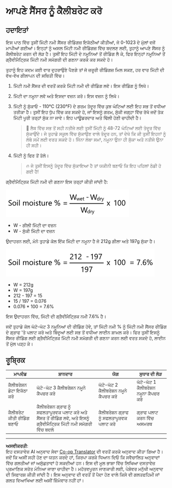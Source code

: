 <!--
CO_OP_TRANSLATOR_METADATA:
{
  "original_hash": "506d21b544d5de47406c89ad496a21cd",
  "translation_date": "2025-08-27T11:49:08+00:00",
  "source_file": "2-farm/lessons/2-detect-soil-moisture/assignment.md",
  "language_code": "pa"
}
-->
# ਆਪਣੇ ਸੈਂਸਰ ਨੂੰ ਕੈਲੀਬਰੇਟ ਕਰੋ

## ਹਦਾਇਤਾਂ

ਇਸ ਪਾਠ ਵਿੱਚ ਤੁਸੀਂ ਮਿੱਟੀ ਨਮੀ ਸੈਂਸਰ ਰੀਡਿੰਗਜ਼ ਇਕੱਠੀਆਂ ਕੀਤੀਆਂ, ਜੋ 0-1023 ਦੇ ਮੁੱਲਾਂ ਵਜੋਂ ਮਾਪੀਆਂ ਗਈਆਂ। ਇਨ੍ਹਾਂ ਨੂੰ ਅਸਲ ਮਿੱਟੀ ਨਮੀ ਰੀਡਿੰਗਜ਼ ਵਿੱਚ ਬਦਲਣ ਲਈ, ਤੁਹਾਨੂੰ ਆਪਣੇ ਸੈਂਸਰ ਨੂੰ ਕੈਲੀਬਰੇਟ ਕਰਨ ਦੀ ਲੋੜ ਹੈ। ਤੁਸੀਂ ਇਹ ਮਿੱਟੀ ਦੇ ਨਮੂਨਿਆਂ ਤੋਂ ਰੀਡਿੰਗ ਲੈ ਕੇ, ਫਿਰ ਇਨ੍ਹਾਂ ਨਮੂਨਿਆਂ ਤੋਂ ਗ੍ਰੈਵੀਮੈਟ੍ਰਿਕ ਮਿੱਟੀ ਨਮੀ ਸਮੱਗਰੀ ਦੀ ਗਣਨਾ ਕਰਕੇ ਕਰ ਸਕਦੇ ਹੋ।

ਤੁਹਾਨੂੰ ਇਹ ਕਦਮ ਕਈ ਵਾਰ ਦੁਹਰਾਉਣੇ ਪੈਣਗੇ ਤਾਂ ਜੋ ਜ਼ਰੂਰੀ ਰੀਡਿੰਗਜ਼ ਮਿਲ ਸਕਣ, ਹਰ ਵਾਰ ਮਿੱਟੀ ਦੀ ਵੱਖ-ਵੱਖ ਗੀਲਾਪਨ ਦੀ ਸਥਿਤੀ ਵਿੱਚ।

1. ਮਿੱਟੀ ਨਮੀ ਸੈਂਸਰ ਦੀ ਵਰਤੋਂ ਕਰਕੇ ਮਿੱਟੀ ਨਮੀ ਦੀ ਰੀਡਿੰਗ ਲਵੋ। ਇਸ ਰੀਡਿੰਗ ਨੂੰ ਲਿਖੋ।

1. ਮਿੱਟੀ ਦਾ ਨਮੂਨਾ ਲਵੋ ਅਤੇ ਇਸਦਾ ਵਜ਼ਨ ਕਰੋ। ਇਸ ਵਜ਼ਨ ਨੂੰ ਲਿਖੋ।

1. ਮਿੱਟੀ ਨੂੰ ਸੁੱਕਾਓ - 110°C (230°F) ਦੇ ਗਰਮ ਤੰਦੂਰ ਵਿੱਚ ਕੁਝ ਘੰਟਿਆਂ ਲਈ ਇਹ ਸਭ ਤੋਂ ਵਧੀਆ ਤਰੀਕਾ ਹੈ। ਤੁਸੀਂ ਇਹ ਧੁੱਪ ਵਿੱਚ ਕਰ ਸਕਦੇ ਹੋ, ਜਾਂ ਇਸਨੂੰ ਗਰਮ, ਸੁੱਕੀ ਜਗ੍ਹਾ ਵਿੱਚ ਰੱਖੋ ਜਦੋਂ ਤੱਕ ਮਿੱਟੀ ਪੂਰੀ ਤਰ੍ਹਾਂ ਸੁੱਕ ਨਾ ਜਾਵੇ। ਇਹ ਪਾਊਡਰਦਾਰ ਅਤੇ ਢਿੱਲੀ ਹੋਣੀ ਚਾਹੀਦੀ ਹੈ।

    > 💁 ਲੈਬ ਵਿੱਚ ਸਭ ਤੋਂ ਸਹੀ ਨਤੀਜੇ ਲਈ ਤੁਸੀਂ ਮਿੱਟੀ ਨੂੰ 48-72 ਘੰਟਿਆਂ ਲਈ ਤੰਦੂਰ ਵਿੱਚ ਸੁੱਕਾਉਂਦੇ। ਜੇ ਤੁਹਾਡੇ ਸਕੂਲ ਵਿੱਚ ਸੁੱਕਾਉਣ ਵਾਲੇ ਤੰਦੂਰ ਹਨ, ਤਾਂ ਦੇਖੋ ਕਿ ਕੀ ਤੁਸੀਂ ਇਹਨਾਂ ਨੂੰ ਲੰਬੇ ਸਮੇਂ ਲਈ ਵਰਤ ਸਕਦੇ ਹੋ। ਜਿੰਨਾ ਲੰਬਾ ਸਮਾਂ, ਨਮੂਨਾ ਉਨਾ ਹੀ ਸੁੱਕਾ ਅਤੇ ਨਤੀਜੇ ਉਨਾ ਹੀ ਸਹੀ।

1. ਮਿੱਟੀ ਨੂੰ ਫਿਰ ਤੋਂ ਤੋਲੋ।

    > 🔥 ਜੇ ਤੁਸੀਂ ਇਸਨੂੰ ਤੰਦੂਰ ਵਿੱਚ ਸੁੱਕਾਇਆ ਹੈ ਤਾਂ ਯਕੀਨੀ ਬਣਾਓ ਕਿ ਇਹ ਪਹਿਲਾਂ ਠੰਡੀ ਹੋ ਗਈ ਹੈ!

ਗ੍ਰੈਵੀਮੈਟ੍ਰਿਕ ਮਿੱਟੀ ਨਮੀ ਦੀ ਗਣਨਾ ਇਸ ਤਰ੍ਹਾਂ ਕੀਤੀ ਜਾਂਦੀ ਹੈ:

![soil moisture % is weight wet minus weight dry, divided by weight dry, times 100](../../../../../translated_images/gsm-calculation.6da38c6201eec14e7573bb2647aa18892883193553d23c9d77e5dc681522dfb2.pa.png)

* W - ਗੀਲੀ ਮਿੱਟੀ ਦਾ ਵਜ਼ਨ  
* W - ਸੁੱਕੀ ਮਿੱਟੀ ਦਾ ਵਜ਼ਨ  

ਉਦਾਹਰਨ ਲਈ, ਮੰਨੋ ਤੁਹਾਡੇ ਕੋਲ ਇੱਕ ਮਿੱਟੀ ਦਾ ਨਮੂਨਾ ਹੈ ਜੋ 212g ਗੀਲਾ ਅਤੇ 197g ਸੁੱਕਾ ਹੈ।

![The calculation filled in](../../../../../translated_images/gsm-calculation-example.99f9803b4f29e97668e7c15412136c0c399ab12dbba0b89596fdae9d8aedb6fb.pa.png)

* W = 212g  
* W = 197g  
* 212 - 197 = 15  
* 15 / 197 = 0.076  
* 0.076 * 100 = 7.6%  

ਇਸ ਉਦਾਹਰਨ ਵਿੱਚ, ਮਿੱਟੀ ਦੀ ਗ੍ਰੈਵੀਮੈਟ੍ਰਿਕ ਨਮੀ 7.6% ਹੈ।

ਜਦੋਂ ਤੁਹਾਡੇ ਕੋਲ ਘੱਟੋ-ਘੱਟ 3 ਨਮੂਨਿਆਂ ਦੀ ਰੀਡਿੰਗ ਹੋਵੇ, ਤਾਂ ਮਿੱਟੀ ਨਮੀ % ਨੂੰ ਮਿੱਟੀ ਨਮੀ ਸੈਂਸਰ ਰੀਡਿੰਗ ਦੇ ਗ੍ਰਾਫ 'ਤੇ ਪਲਾਟ ਕਰੋ ਅਤੇ ਬਿੰਦੂਆਂ ਲਈ ਸਭ ਤੋਂ ਵਧੀਆ ਲਾਈਨ ਸ਼ਾਮਲ ਕਰੋ। ਫਿਰ ਤੁਸੀਂ ਇਸਨੂੰ ਸੈਂਸਰ ਰੀਡਿੰਗ ਲਈ ਗ੍ਰੈਵੀਮੈਟ੍ਰਿਕ ਮਿੱਟੀ ਨਮੀ ਸਮੱਗਰੀ ਦੀ ਗਣਨਾ ਕਰਨ ਲਈ ਵਰਤ ਸਕਦੇ ਹੋ, ਲਾਈਨ ਤੋਂ ਮੁੱਲ ਪੜ੍ਹ ਕੇ।

## ਰੂਬ੍ਰਿਕ

| ਮਾਪਦੰਡ | ਸ਼ਾਨਦਾਰ | ਯੋਗ | ਸੁਧਾਰ ਦੀ ਲੋੜ |
| -------- | --------- | -------- | ----------------- |
| ਕੈਲੀਬਰੇਸ਼ਨ ਡੇਟਾ ਇਕੱਠਾ ਕਰੋ | ਘੱਟੋ-ਘੱਟ 3 ਕੈਲੀਬਰੇਸ਼ਨ ਨਮੂਨੇ ਕੈਪਚਰ ਕਰੋ | ਘੱਟੋ-ਘੱਟ 2 ਕੈਲੀਬਰੇਸ਼ਨ ਨਮੂਨੇ ਕੈਪਚਰ ਕਰੋ | ਘੱਟੋ-ਘੱਟ 1 ਕੈਲੀਬਰੇਸ਼ਨ ਨਮੂਨਾ ਕੈਪਚਰ ਕਰੋ |
| ਕੈਲੀਬਰੇਟ ਕੀਤੀ ਰੀਡਿੰਗ ਬਣਾਓ | ਕੈਲੀਬਰੇਸ਼ਨ ਗ੍ਰਾਫ ਨੂੰ ਸਫਲਤਾਪੂਰਵਕ ਪਲਾਟ ਕਰੋ ਅਤੇ ਸੈਂਸਰ ਤੋਂ ਰੀਡਿੰਗ ਲਵੋ, ਅਤੇ ਇਸਨੂੰ ਗ੍ਰੈਵੀਮੈਟ੍ਰਿਕ ਮਿੱਟੀ ਨਮੀ ਸਮੱਗਰੀ ਵਿੱਚ ਬਦਲੋ | ਕੈਲੀਬਰੇਸ਼ਨ ਗ੍ਰਾਫ ਨੂੰ ਸਫਲਤਾਪੂਰਵਕ ਪਲਾਟ ਕਰੋ | ਗ੍ਰਾਫ ਪਲਾਟ ਕਰਨ ਵਿੱਚ ਅਸਮਰਥ |

---

**ਅਸਵੀਕਰਤੀ**:  
ਇਹ ਦਸਤਾਵੇਜ਼ AI ਅਨੁਵਾਦ ਸੇਵਾ [Co-op Translator](https://github.com/Azure/co-op-translator) ਦੀ ਵਰਤੋਂ ਕਰਕੇ ਅਨੁਵਾਦ ਕੀਤਾ ਗਿਆ ਹੈ। ਜਦੋਂ ਕਿ ਅਸੀਂ ਸਹੀ ਹੋਣ ਦਾ ਯਤਨ ਕਰਦੇ ਹਾਂ, ਕਿਰਪਾ ਕਰਕੇ ਧਿਆਨ ਦਿਓ ਕਿ ਸਵੈਚਾਲਿਤ ਅਨੁਵਾਦਾਂ ਵਿੱਚ ਗਲਤੀਆਂ ਜਾਂ ਅਸੁੱਛਤਾਵਾਂ ਹੋ ਸਕਦੀਆਂ ਹਨ। ਇਸ ਦੀ ਮੂਲ ਭਾਸ਼ਾ ਵਿੱਚ ਲਿਖਿਆ ਦਸਤਾਵੇਜ਼ ਪ੍ਰਮਾਣਿਕ ਸਰੋਤ ਮੰਨਿਆ ਜਾਣਾ ਚਾਹੀਦਾ ਹੈ। ਮਹੱਤਵਪੂਰਨ ਜਾਣਕਾਰੀ ਲਈ, ਪੇਸ਼ੇਵਰ ਮਨੁੱਖੀ ਅਨੁਵਾਦ ਦੀ ਸਿਫਾਰਸ਼ ਕੀਤੀ ਜਾਂਦੀ ਹੈ। ਇਸ ਅਨੁਵਾਦ ਦੀ ਵਰਤੋਂ ਤੋਂ ਪੈਦਾ ਹੋਣ ਵਾਲੇ ਕਿਸੇ ਵੀ ਗਲਤਫਹਿਮੀ ਜਾਂ ਗਲਤ ਵਿਆਖਿਆ ਲਈ ਅਸੀਂ ਜ਼ਿੰਮੇਵਾਰ ਨਹੀਂ ਹਾਂ।  